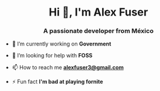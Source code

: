 <h1 align="center">Hi 👋, I'm Alex Fuser</h1>
<h3 align="center">A passionate developer from México</h3>

- 🔭 I’m currently working on **Government**

- 🤝 I’m looking for help with **FOSS**

- 📫 How to reach me **alexfuser3@gmail.com**

- ⚡ Fun fact **I'm bad at playing fornite**


